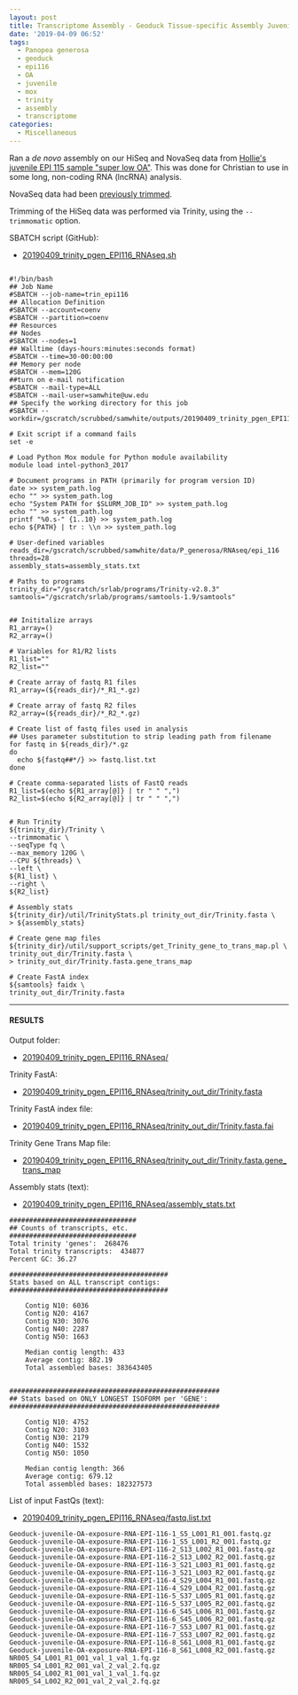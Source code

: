 ```yaml
---
layout: post
title: Transcriptome Assembly - Geoduck Tissue-specific Assembly Juvenile Super Low OA EPI116 with HiSeq and NovaSeq Data on Mox
date: '2019-04-09 06:52'
tags:
  - Panopea generosa
  - geoduck
  - epi116
  - OA
  - juvenile
  - mox
  - trinity
  - assembly
  - transcriptome
categories:
  - Miscellaneous
---
```

Ran a _de novo_ assembly on our HiSeq and NovaSeq data from [Hollie's juvenile EPI 115 sample "super low OA"](https://github.com/hputnam/project_juvenile_geoduck_OA/blob/master/Setup_Notes/Sample_List.csv). This was done for Christian to use in some long, non-coding RNA (lncRNA) analysis.


NovaSeq data had been [previously trimmed](https://robertslab.github.io/sams-notebook/2018/01/25/adapter-trimming-and-fastqc-illumina-geoduck-novaseq-data.html).

Trimming of the HiSeq data was performed via Trinity, using the `--trimmomatic` option.

SBATCH script (GitHub):

- [20190409_trinity_pgen_EPI116_RNAseq.sh](https://github.com/RobertsLab/sams-notebook/blob/master/sbatch_scripts/20190409_trinity_pgen_EPI116_RNAseq.sh)

<pre><code>
#!/bin/bash
## Job Name
#SBATCH --job-name=trin_epi116
## Allocation Definition
#SBATCH --account=coenv
#SBATCH --partition=coenv
## Resources
## Nodes
#SBATCH --nodes=1
## Walltime (days-hours:minutes:seconds format)
#SBATCH --time=30-00:00:00
## Memory per node
#SBATCH --mem=120G
##turn on e-mail notification
#SBATCH --mail-type=ALL
#SBATCH --mail-user=samwhite@uw.edu
## Specify the working directory for this job
#SBATCH --workdir=/gscratch/scrubbed/samwhite/outputs/20190409_trinity_pgen_EPI116_RNAseq

# Exit script if a command fails
set -e

# Load Python Mox module for Python module availability
module load intel-python3_2017

# Document programs in PATH (primarily for program version ID)
date >> system_path.log
echo "" >> system_path.log
echo "System PATH for $SLURM_JOB_ID" >> system_path.log
echo "" >> system_path.log
printf "%0.s-" {1..10} >> system_path.log
echo ${PATH} | tr : \\n >> system_path.log

# User-defined variables
reads_dir=/gscratch/scrubbed/samwhite/data/P_generosa/RNAseq/epi_116
threads=28
assembly_stats=assembly_stats.txt

# Paths to programs
trinity_dir="/gscratch/srlab/programs/Trinity-v2.8.3"
samtools="/gscratch/srlab/programs/samtools-1.9/samtools"


## Inititalize arrays
R1_array=()
R2_array=()

# Variables for R1/R2 lists
R1_list=""
R2_list=""

# Create array of fastq R1 files
R1_array=(${reads_dir}/*_R1_*.gz)

# Create array of fastq R2 files
R2_array=(${reads_dir}/*_R2_*.gz)

# Create list of fastq files used in analysis
## Uses parameter substitution to strip leading path from filename
for fastq in ${reads_dir}/*.gz
do
  echo ${fastq##*/} >> fastq.list.txt
done

# Create comma-separated lists of FastQ reads
R1_list=$(echo ${R1_array[@]} | tr " " ",")
R2_list=$(echo ${R2_array[@]} | tr " " ",")


# Run Trinity
${trinity_dir}/Trinity \
--trimmomatic \
--seqType fq \
--max_memory 120G \
--CPU ${threads} \
--left \
${R1_list} \
--right \
${R2_list}

# Assembly stats
${trinity_dir}/util/TrinityStats.pl trinity_out_dir/Trinity.fasta \
> ${assembly_stats}

# Create gene map files
${trinity_dir}/util/support_scripts/get_Trinity_gene_to_trans_map.pl \
trinity_out_dir/Trinity.fasta \
> trinity_out_dir/Trinity.fasta.gene_trans_map

# Create FastA index
${samtools} faidx \
trinity_out_dir/Trinity.fasta
</code></pre>

---

#### RESULTS

Output folder:

- [20190409_trinity_pgen_EPI116_RNAseq/](http://gannet.fish.washington.edu/Atumefaciens/20190409_trinity_pgen_EPI116_RNAseq/)

Trinity FastA:

- [20190409_trinity_pgen_EPI116_RNAseq/trinity_out_dir/Trinity.fasta](http://gannet.fish.washington.edu/Atumefaciens/20190409_trinity_pgen_EPI116_RNAseq/trinity_out_dir/Trinity.fasta)

Trinity FastA index file:

- [20190409_trinity_pgen_EPI116_RNAseq/trinity_out_dir/Trinity.fasta.fai](20190409_trinity_pgen_EPI116_RNAseq/trinity_out_dir/Trinity.fasta.fai)

Trinity Gene Trans Map file:

- [20190409_trinity_pgen_EPI116_RNAseq/trinity_out_dir/Trinity.fasta.gene_trans_map](http://gannet.fish.washington.edu/Atumefaciens/20190409_trinity_pgen_EPI116_RNAseq/trinity_out_dir/Trinity.fasta.gene_trans_map)


Assembly stats (text):

- [20190409_trinity_pgen_EPI116_RNAseq/assembly_stats.txt](http://gannet.fish.washington.edu/Atumefaciens/20190409_trinity_pgen_EPI116_RNAseq/assembly_stats.txt)

```
################################
## Counts of transcripts, etc.
################################
Total trinity 'genes':	268476
Total trinity transcripts:	434877
Percent GC: 36.27

########################################
Stats based on ALL transcript contigs:
########################################

	Contig N10: 6036
	Contig N20: 4167
	Contig N30: 3076
	Contig N40: 2287
	Contig N50: 1663

	Median contig length: 433
	Average contig: 882.19
	Total assembled bases: 383643405


#####################################################
## Stats based on ONLY LONGEST ISOFORM per 'GENE':
#####################################################

	Contig N10: 4752
	Contig N20: 3103
	Contig N30: 2179
	Contig N40: 1532
	Contig N50: 1050

	Median contig length: 366
	Average contig: 679.12
	Total assembled bases: 182327573

```

List of input FastQs (text):

- [20190409_trinity_pgen_EPI116_RNAseq/fastq.list.txt](http://gannet.fish.washington.edu/Atumefaciens/20190409_trinity_pgen_EPI116_RNAseq/fastq.list.txt)

```
Geoduck-juvenile-OA-exposure-RNA-EPI-116-1_S5_L001_R1_001.fastq.gz
Geoduck-juvenile-OA-exposure-RNA-EPI-116-1_S5_L001_R2_001.fastq.gz
Geoduck-juvenile-OA-exposure-RNA-EPI-116-2_S13_L002_R1_001.fastq.gz
Geoduck-juvenile-OA-exposure-RNA-EPI-116-2_S13_L002_R2_001.fastq.gz
Geoduck-juvenile-OA-exposure-RNA-EPI-116-3_S21_L003_R1_001.fastq.gz
Geoduck-juvenile-OA-exposure-RNA-EPI-116-3_S21_L003_R2_001.fastq.gz
Geoduck-juvenile-OA-exposure-RNA-EPI-116-4_S29_L004_R1_001.fastq.gz
Geoduck-juvenile-OA-exposure-RNA-EPI-116-4_S29_L004_R2_001.fastq.gz
Geoduck-juvenile-OA-exposure-RNA-EPI-116-5_S37_L005_R1_001.fastq.gz
Geoduck-juvenile-OA-exposure-RNA-EPI-116-5_S37_L005_R2_001.fastq.gz
Geoduck-juvenile-OA-exposure-RNA-EPI-116-6_S45_L006_R1_001.fastq.gz
Geoduck-juvenile-OA-exposure-RNA-EPI-116-6_S45_L006_R2_001.fastq.gz
Geoduck-juvenile-OA-exposure-RNA-EPI-116-7_S53_L007_R1_001.fastq.gz
Geoduck-juvenile-OA-exposure-RNA-EPI-116-7_S53_L007_R2_001.fastq.gz
Geoduck-juvenile-OA-exposure-RNA-EPI-116-8_S61_L008_R1_001.fastq.gz
Geoduck-juvenile-OA-exposure-RNA-EPI-116-8_S61_L008_R2_001.fastq.gz
NR005_S4_L001_R1_001_val_1_val_1.fq.gz
NR005_S4_L001_R2_001_val_2_val_2.fq.gz
NR005_S4_L002_R1_001_val_1_val_1.fq.gz
NR005_S4_L002_R2_001_val_2_val_2.fq.gz
```
